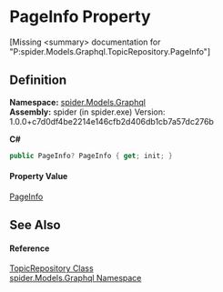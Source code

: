 # PageInfo Property


\[Missing &lt;summary&gt; documentation for "P:spider.Models.Graphql.TopicRepository.PageInfo"\]



## Definition
**Namespace:** <a href="a7324a28-4f46-beaa-9269-26a8fa385391">spider.Models.Graphql</a>  
**Assembly:** spider (in spider.exe) Version: 1.0.0+c7d0df4be2214e146cfb2d406db1cb7a57dc276b

**C#**
``` C#
public PageInfo? PageInfo { get; init; }
```



#### Property Value
<a href="4426d922-5279-411d-4a22-7e910a62f8f0">PageInfo</a>

## See Also


#### Reference
<a href="f224a0a4-166c-ce37-f1a8-ddd3a83cf088">TopicRepository Class</a>  
<a href="a7324a28-4f46-beaa-9269-26a8fa385391">spider.Models.Graphql Namespace</a>  

